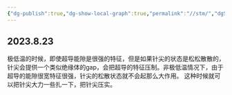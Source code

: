 ```yaml
---
{"dg-publish":true,"dg-show-local-graph":true,"permalink":"//stm/","dgShowLocalGraph":true,"dgPassFrontmatter":true}
---
```


## 2023.8.23
极低温的时候，即使超导能隙是很强的特征，但是如果针尖的状态是松松散散的，针尖会提供一个类似绝缘体的gap，会把超导的特征压制。非极低温情况下，由于超导的能隙很宽特征很强，针尖的松散状态就不会起那么大作用。
这种时候就可以把针尖大力一些扎一下，把针尖压实。